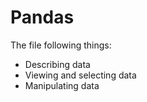 # Pandas
The file following things:
* Describing data
* Viewing and selecting data
* Manipulating data
